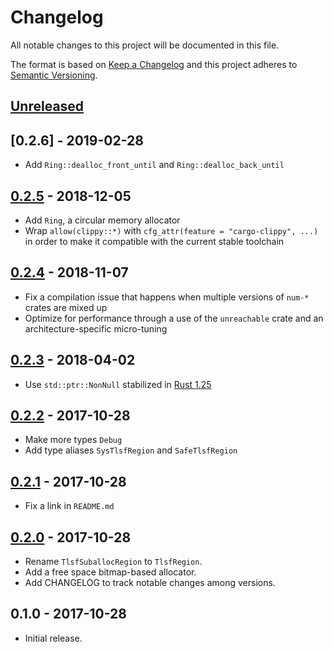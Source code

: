 # Changelog

All notable changes to this project will be documented in this file.

The format is based on [Keep a Changelog](http://keepachangelog.com/en/1.0.0/)
and this project adheres to [Semantic Versioning](http://semver.org/spec/v2.0.0.html).

## [Unreleased]

## [0.2.6] - 2019-02-28

- Add `Ring::dealloc_front_until` and `Ring::dealloc_back_until`

## [0.2.5] - 2018-12-05

- Add `Ring`, a circular memory allocator
- Wrap `allow(clippy::*)` with `cfg_attr(feature = "cargo-clippy", ...)` in order to make it compatible with the current stable toolchain

## [0.2.4] - 2018-11-07

- Fix a compilation issue that happens when multiple versions of `num-*` crates are mixed up
- Optimize for performance through a use of the `unreachable` crate and an architecture-specific micro-tuning

## [0.2.3] - 2018-04-02

- Use `std::ptr::NonNull` stabilized in [Rust 1.25]

[Rust 1.25]: https://blog.rust-lang.org/2018/03/29/Rust-1.25.html

## [0.2.2] - 2017-10-28

- Make more types `Debug`
- Add type aliases `SysTlsfRegion` and `SafeTlsfRegion`

## [0.2.1] - 2017-10-28

- Fix a link in `README.md`

## [0.2.0] - 2017-10-28

- Rename `TlsfSuballocRegion` to `TlsfRegion`.
- Add a free space bitmap-based allocator.
- Add CHANGELOG to track notable changes among versions.

## 0.1.0 - 2017-10-28

- Initial release.

[Unreleased]: https://github.com/yvt/xalloc-rs/compare/HEAD...v0.2.5
[0.2.5]: https://github.com/yvt/xalloc-rs/compare/v0.2.5...v0.2.4
[0.2.4]: https://github.com/yvt/xalloc-rs/compare/v0.2.4...v0.2.3
[0.2.3]: https://github.com/yvt/xalloc-rs/compare/v0.2.3...v0.2.2
[0.2.2]: https://github.com/yvt/xalloc-rs/compare/v0.2.2...v0.2.1
[0.2.1]: https://github.com/yvt/xalloc-rs/compare/v0.2.1...v0.2.0
[0.2.0]: https://github.com/yvt/xalloc-rs/compare/v0.2.0...v0.1.0
